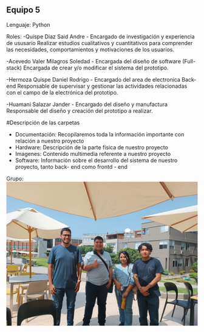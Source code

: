 ## Equipo 5
Lenguaje: Python 

Roles:
-Quispe Diaz Said Andre - Encargado de investigación y experiencia de ususario
Realizar estudios cualitativos y cuantitativos para comprender las necesidades, comportamientos y motivaciones de los usuarios.

-Acevedo Valer Milagros Soledad - Encargada del diseño de software (Full-stack)
Encargada de crear y/o modificar el sistema del prototipo.

-Hermoza Quispe Daniel Rodrigo - Encargado del area de electronica Back- end
Responsable de supervisar y gestionar las actividades relacionadas con el campo de la electrónica del prototipo.

-Huamani Salazar Jander - Encargado del diseño y manufactura
Responsable del diseño y creación del prototipo a realizar.

#Descripción de las carpetas
- Documentación: Recopilaremos toda la información importante con relación a nuestro proyecto
- Hardware: Descripción de la parte física de nuestro proyecto
- Imagenes: Contenido multimedia referente a nuestro proyecto
- Software: Información sobre el desarrollo del sistema de nuestro proyecto, tanto back- end como frontd - end



Grupo:
![Descripción de la imagen](https://github.com/Dooncito/fundamentos-de-dise-o/blob/0dd945176e1d28cc54fcccfb2de06847f1ee8314/Imagenes/Image_2024.jpeg)


